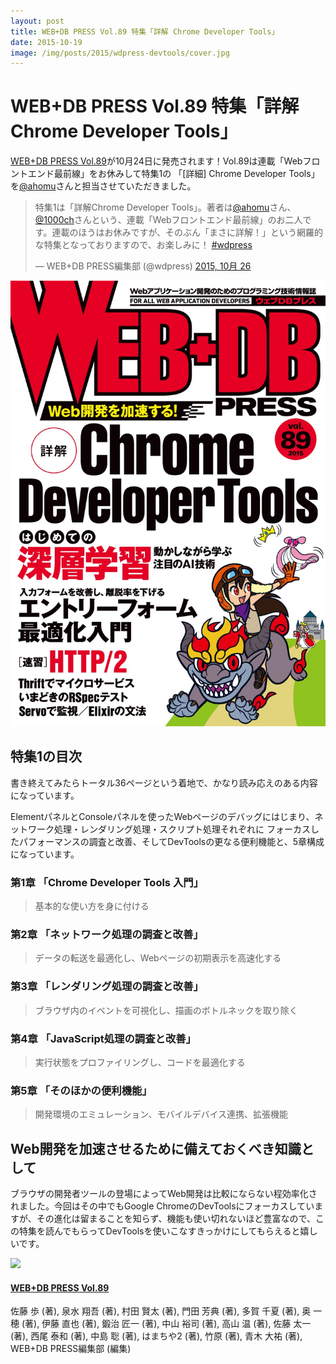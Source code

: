 ```yaml
---
layout: post
title: WEB+DB PRESS Vol.89 特集「詳解 Chrome Developer Tools」
date: 2015-10-19
image: /img/posts/2015/wdpress-devtools/cover.jpg
---
```


# WEB+DB PRESS Vol.89 特集「詳解 Chrome Developer Tools」

[WEB+DB PRESS Vol.89](http://gihyo.jp/magazine/wdpress/archive/2015/vol89)が10月24日に発売されます！Vol.89は連載「Webフロントエンド最前線」をお休みして特集1の 「[詳細] Chrome Developer Tools」を[@ahomu](http://twitter.com/ahomu)さんと担当させていただきました。

<blockquote class="twitter-tweet" lang="ja"><p lang="ja" dir="ltr">特集1は「詳解Chrome Developer Tools」。著者は<a href="https://twitter.com/ahomu">@ahomu</a>さん、<a href="https://twitter.com/1000ch">@1000ch</a>さんという、連載「Webフロントエンド最前線」のお二人です。連載のほうはお休みですが、そのぶん「まさに詳解！」という網羅的な特集となっておりますので、お楽しみに！ <a href="https://twitter.com/hashtag/wdpress?src=hash">#wdpress</a></p>&mdash; WEB+DB PRESS編集部 (@wdpress) <a href="https://twitter.com/wdpress/status/658580867850223616">2015, 10月 26</a></blockquote>

![](/img/posts/2015/wdpress-devtools/cover.jpg)

## 特集1の目次

書き終えてみたらトータル36ページという着地で、かなり読み応えのある内容になっています。

ElementパネルとConsoleパネルを使ったWebページのデバッグにはじまり、ネットワーク処理・レンダリング処理・スクリプト処理それぞれに
フォーカスしたパフォーマンスの調査と改善、そしてDevToolsの更なる便利機能と、5章構成になっています。

### 第1章 「Chrome Developer Tools 入門」

>基本的な使い方を身に付ける

### 第2章 「ネットワーク処理の調査と改善」

>データの転送を最適化し、Webページの初期表示を高速化する

### 第3章 「レンダリング処理の調査と改善」

>ブラウザ内のイベントを可視化し、描画のボトルネックを取り除く

### 第4章 「JavaScript処理の調査と改善」

>実行状態をプロファイリングし、コードを最適化する

### 第5章 「そのほかの便利機能」

>開発環境のエミュレーション、モバイルデバイス連携、拡張機能

## Web開発を加速させるために備えておくべき知識として

ブラウザの開発者ツールの登場によってWeb開発は比較にならない程効率化されました。今回はその中でもGoogle ChromeのDevToolsにフォーカスしていますが、その進化は留まることを知らず、機能も使い切れないほど豊富なので、この特集を読んでもらってDevToolsを使いこなすきっかけにしてもらえると嬉しいです。

<div class="Media Media--affiliate">
  <img class="Media__Figure" src="https://images-na.ssl-images-amazon.com/images/I/61aoxzmo9OL._SX352_BO1,204,203,200_.jpg">
  <div class="Media__Body">
    <a href="https://www.amazon.co.jp/dp/4774176389/?tag=1000ch-22" target="_blank">
      <h4 class="Media__Title">WEB+DB PRESS Vol.89</h4>
    </a>
    <p>佐藤 歩 (著), 泉水 翔吾  (著), 村田 賢太 (著), 門田 芳典 (著), 多賀 千夏 (著), 奥 一穂 (著), 伊藤 直也 (著), 鍛治 匠一 (著), 中山 裕司 (著), 高山 温 (著), 佐藤 太一 (著), 西尾 泰和 (著), 中島 聡 (著), はまちや2 (著), 竹原 (著), 青木 大祐 (著), WEB+DB PRESS編集部 (編集)</p>
  </div>
</div>
